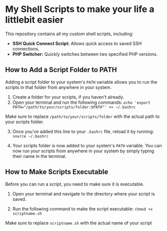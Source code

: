 # My Shell Scripts to make your life a littlebit easier

This repository contains all my custom shell scripts, including:

- **SSH Quick Connect Script:** Allows quick access to saved SSH connections.
- **PHP Switcher:** Quickly switches between two specified PHP versions.

## How to Add a Script Folder to PATH

Adding a script folder to your system's `PATH` variable allows you to run the scripts in that folder from anywhere in your system.

1. Create a folder for your scripts, if you haven't already.
2. Open your terminal and run the following commands: ``echo 'export PATH="/path/to/your/scripts/folder:$PATH"' >> ~/.bashrc``


Make sure to replace `/path/to/your/scripts/folder` with the actual path to your scripts folder.

3. Once you've added this line to your `.bashrc` file, reload it by running: ``source ~/.bashrc``


4. Your scripts folder is now added to your system's `PATH` variable. You can now run your scripts from anywhere in your system by simply typing their name in the terminal.

## How to Make Scripts Executable

Before you can run a script, you need to make sure it is executable.

1. Open your terminal and navigate to the directory where your script is saved.

2. Run the following command to make the script executable: ``chmod +x scriptname.sh`` 


Make sure to replace `scriptname.sh` with the actual name of your script
